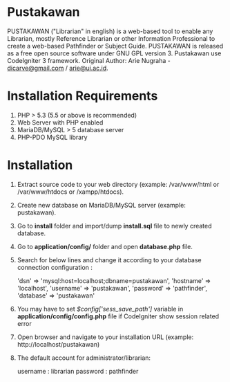 # Pustakawan

PUSTAKAWAN ("Librarian" in english) is a web-based tool to enable any Librarian, mostly Reference Librarian or other Information
Professional to create a web-based Pathfinder or Subject Guide. PUSTAKAWAN is released as a free open source software
under GNU GPL version 3. Pustakawan use CodeIgniter 3 framework.
Original Author: Arie Nugraha - dicarve@gmail.com / arie@ui.ac.id.

Installation Requirements
======
1. PHP > 5.3 (5.5 or above is recommended)
2. Web Server with PHP enabled
3. MariaDB/MySQL > 5 database server
4. PHP-PDO MySQL library

Installation
======
1. Extract source code to your web directory (example: /var/www/html or /var/www/htdocs or /xampp/htdocs).
2. Create new database on MariaDB/MySQL server (example: pustakawan).
3. Go to **install** folder and import/dump **install.sql** file to newly created database.
4. Go to **application/config/** folder and open **database.php** file.
5. Search for below lines and change it according to your database connection configuration :

	'dsn'	=> 'mysql:host=localhost;dbname=pustakawan',
	'hostname' => 'localhost',
	'username' => 'pustakawan',
	'password' => 'pathfinder',
	'database' => 'pustakawan'

6. You may have to set *$config['sess_save_path']* variable in **application/config/config.php** file if CodeIgniter show session related error
7. Open browser and navigate to your installation URL (example: http://localhost/pustakawan)
8. The default account for administrator/librarian:

	username : librarian
	password : pathfinder
	
